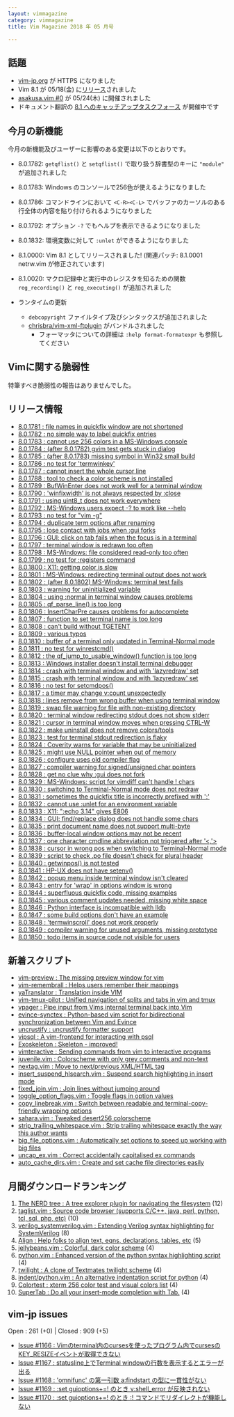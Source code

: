 ```yaml
---
layout: vimmagazine
category: vimmagazine
title: Vim Magazine 2018 年 05 月号

---
```


## 話題

*   [vim-jp.org](https://vim-jp.org) が HTTPS になりました
*   Vim 8.1 が 05/18(金) に[リリース](https://vim-jp.org/blog/2018/05/18/Vim-8.1-released.html)されました
*   [asakusa.vim #0](https://asakusavim.connpass.com/event/88381/) が 05/24(木) に開催されました
*   ドキュメント翻訳の [8.1 へのキャッチアップタスクフォース](https://github.com/vim-jp/vimdoc-ja-working/issues/207) が開催中です

## 今月の新機能

今月の新機能及びユーザーに影響のある変更は以下のとおりです。

*   8.0.1782: `getqflist()` と `setqflist()` で取り扱う辞書型のキーに `"module"` が追加されました
*   8.0.1783: Windows のコンソールで256色が使えるようになりました
*   8.0.1786: コマンドラインにおいて `<C-R><C-L>` でバッファのカーソルのある行全体の内容を貼り付けられるようになりました
*   8.0.1792: オプション `-?` でもヘルプを表示できるようになりました
*   8.0.1832: 環境変数に対して `:unlet` ができるようになりました
*   8.1.0000: Vim 8.1 としてリリースされました! (関連パッチ: 8.1.0001 netrw.vim が修正されています)
*   8.1.0020: マクロ記録中と実行中のレジスタを知るための関数 `reg_recording()` と `reg_executing()` が追加されました

*   ランタイムの更新
    *   `debcopyright` ファイルタイプ及びシンタックスが追加されました
    *   [chrisbra/vim-xml-ftplugin](https://github.com/chrisbra/vim-xml-ftplugin) がバンドルされました
        *   フォーマッタについての詳細は `:help format-formatexpr` も参照してください

## Vimに関する脆弱性

特筆すべき脆弱性の報告はありませんでした。

## リリース情報

- [8.0.1781 : file names in quickfix window are not shortened](https://github.com/vim/vim/commit/a796d46f29e3cc235cc981696d7ee80faccb5000)
- [8.0.1782 : no simple way to label quickfix entries](https://github.com/vim/vim/commit/d76ce852668635d81778cedacc2d3f021ed4e475)
- [8.0.1783 : cannot use 256 colors in a MS-Windows console](https://github.com/vim/vim/commit/c5cd88554f1e0b2e9ff08d9a0748238dd8340ce1)
- [8.0.1784 : (after 8.0.1782) gvim test gets stuck in dialog](https://github.com/vim/vim/commit/bc7845da935c0707e119812077cecd6cfb5a65e2)
- [8.0.1785 : (after 8.0.1783) missing symbol in Win32 small build](https://github.com/vim/vim/commit/8a938af6ddefab4b4bc751d3f3545e1d95622c8a)
- [8.0.1786 : no test for 'termwinkey'](https://github.com/vim/vim/commit/b2ac14c0b5e23f8ab97c5c784bcd83e13ba8ded3)
- [8.0.1787 : cannot insert the whole cursor line](https://github.com/vim/vim/commit/e2c8d8392684a940cc5608acc73ff47486bd7b92)
- [8.0.1788 : tool to check a color scheme is not installed](https://github.com/vim/vim/commit/dddab90d22d5f8be9c6751505339397ca5742831)
- [8.0.1789 : BufWinEnter does not work well for a terminal window](https://github.com/vim/vim/commit/606cb8b08ed510962fcdc8ef1abcc1fe35fbffef)
- [8.0.1790 : 'winfixwidth' is not always respected by :close](https://github.com/vim/vim/commit/c136af29c0b1939076fbae7d36afd90dce740315)
- [8.0.1791 : using uint8&#x5f;t does not work everywhere](https://github.com/vim/vim/commit/9894e394b230723abefc05a1c9a336b05a63088b)
- [8.0.1792 : MS-Windows users expect -? to work like --help](https://github.com/vim/vim/commit/c3e81694fca484ebabd99f3637bd83b9ee2dd50a)
- [8.0.1793 : no test for "vim -g"](https://github.com/vim/vim/commit/248be5c5de723c4e2715c574fd920b8b1a1dfebb)
- [8.0.1794 : duplicate term options after renaming](https://github.com/vim/vim/commit/b833c1ef7be1ed216a967dd7262473ec97084fa2)
- [8.0.1795 : lose contact with jobs when :gui forks](https://github.com/vim/vim/commit/b0b98d523036d534755bf1cf79d1595e61c3f7ce)
- [8.0.1796 : GUI: click on tab fails when the focus is in a terminal](https://github.com/vim/vim/commit/231a2db1b372fe9645505e711ac53b9ee748c535)
- [8.0.1797 : terminal window is redrawn too often](https://github.com/vim/vim/commit/6eddadff13164b98fe8198153cc656897b2cbcb3)
- [8.0.1798 : MS-Windows: file considered read-only too often](https://github.com/vim/vim/commit/5aa9896b2e3330e32dc42a54731cc44ec904acca)
- [8.0.1799 : no test for :registers command](https://github.com/vim/vim/commit/7ce551f317a0bb92f8c0521e96325301e2d220ca)
- [8.0.1800 : X11: getting color is slow](https://github.com/vim/vim/commit/778df2a3cb8b58b07647952c708439acb0b06d17)
- [8.0.1801 : MS-Windows: redirecting terminal output does not work](https://github.com/vim/vim/commit/f25329cb94e481999e8b08d886cc0f0169e2020c)
- [8.0.1802 : (after 8.0.1802) MS-Windows: terminal test fails](https://github.com/vim/vim/commit/402c83921e4e7ac8e9b0631dbac845f32ec7245f)
- [8.0.1803 : warning for uninitialized variable](https://github.com/vim/vim/commit/9b50f36e405309be97e28b5e19d81ff0902c5224)
- [8.0.1804 : using :normal in terminal window causes problems](https://github.com/vim/vim/commit/655a82a8d32c2cd248a46c0ce365a4d50e3d56bd)
- [8.0.1805 : qf&#x5f;parse&#x5f;line() is too long](https://github.com/vim/vim/commit/18cebf44177542e6658251bacf6152aa9009ca58)
- [8.0.1806 : InsertCharPre causes problems for autocomplete](https://github.com/vim/vim/commit/39de95257714b76ccd845d081cff57830a79b488)
- [8.0.1807 : function to set terminal name is too long](https://github.com/vim/vim/commit/69e056915c4145b7b64c60963797692a5b293561)
- [8.0.1808 : can't build without TGETENT](https://github.com/vim/vim/commit/9289df5ca9546bda0e0046a45ceb66c6bb7a838f)
- [8.0.1809 : various typos](https://github.com/vim/vim/commit/b9464821901623f983528acaed9e4dc2cea7387b)
- [8.0.1810 : buffer of a terminal only updated in Terminal-Normal mode](https://github.com/vim/vim/commit/56bc8e299cdae1b4606897749ef54a0161381a4a)
- [8.0.1811 : no test for winrestcmd()](https://github.com/vim/vim/commit/72cf47a279f7261abf4ae6c9c3ee54024ee87a12)
- [8.0.1812 : the qf&#x5f;jump&#x5f;to&#x5f;usable&#x5f;window() function is too long](https://github.com/vim/vim/commit/7a2b0e55e9460493c4a949bda8be70950dbb8f85)
- [8.0.1813 : Windows installer doesn't install terminal debugger](https://github.com/vim/vim/commit/38623c8512ae3d1bd9556a7b99fc6f7b3a9b1cda)
- [8.0.1814 : crash with terminal window and with 'lazyredraw' set](https://github.com/vim/vim/commit/a10ae5e323f4ebe6620869f4f9b0812b78090915)
- [8.0.1815 : crash with terminal window and with 'lazyredraw' set](https://github.com/vim/vim/commit/0cb8ac71ae42f66d525ad855db01361ca38d935a)
- [8.0.1816 : no test for setcmdpos()](https://github.com/vim/vim/commit/ff3be4fe1e2e723de48b826cb992c798e296c41e)
- [8.0.1817 : a timer may change v:count unexpectedly](https://github.com/vim/vim/commit/b0f42ba60d9e6d101d103421ba0c351811615c15)
- [8.0.1818 : lines remove from wrong buffer when using terminal window](https://github.com/vim/vim/commit/3f1a53c4349a309c3f4acf358d3cf18f9c455050)
- [8.0.1819 : swap file warning for file with non-existing directory](https://github.com/vim/vim/commit/8c3169c58eef3e04f643fe9e045a97b81429e0cb)
- [8.0.1820 : terminal window redirecting stdout does not show stderr](https://github.com/vim/vim/commit/cd8fb449d6486a1a5a09c8c098ea3a38c19e8dc5)
- [8.0.1821 : cursor in terminal window moves when pressing CTRL-W](https://github.com/vim/vim/commit/2bc799579d06936968fa00e52b79ddd4eaca7678)
- [8.0.1822 : make uninstall does not remove colors/tools](https://github.com/vim/vim/commit/ee62f9fa748ea528eb2a06b3e22ef9a5aecb7cca)
- [8.0.1823 : test for terminal stdout redirection is flaky](https://github.com/vim/vim/commit/54c6bafa1609f2d870874d0047b394670602350e)
- [8.0.1824 : Coverity warns for variable that may be uninitialized](https://github.com/vim/vim/commit/73dd1bd54e3d358f156f45e956f6e56527238ac6)
- [8.0.1825 : might use NULL pointer when out of memory](https://github.com/vim/vim/commit/dd1d7be4e6691f447667a8217844a3b2561203be)
- [8.0.1826 : configure uses old compiler flag](https://github.com/vim/vim/commit/52ecaaa63d8d4c6d2ae9072e944a45d8d4e2ac76)
- [8.0.1827 : compiler warning for signed/unsigned char pointers](https://github.com/vim/vim/commit/b2ed680ba760ec5eb2c626363ecbda4dd2528794)
- [8.0.1828 : get no clue why :gui does not fork](https://github.com/vim/vim/commit/e65fffd9b4f02539d8c2717b36a09d0e3250e220)
- [8.0.1829 : MS-Windows: script for vimdiff can't handle ! chars](https://github.com/vim/vim/commit/12365ce49f671a62a1e647df205c9a020828ee1b)
- [8.0.1830 : switching to Terminal-Normal mode does not redraw](https://github.com/vim/vim/commit/05c4a471d235987b914a9cc3ca44b98c46abd157)
- [8.0.1831 : sometimes the quickfix title is incorrectly prefixed with ':'](https://github.com/vim/vim/commit/8b62e31003693fee4b288e7aea49170f032aeef3)
- [8.0.1832 : cannot use :unlet for an environment variable](https://github.com/vim/vim/commit/137374fd6538cf9dee0cb22907728d8fdecb5832)
- [8.0.1833 : X11: ":echo 3.14" gives E806](https://github.com/vim/vim/commit/889fe2c2b9ba5c92b7e862a4aafbd863585fd633)
- [8.0.1834 : GUI: find/replace dialog does not handle some chars](https://github.com/vim/vim/commit/518bc174ed34dc79303488914aaaa3c238a85080)
- [8.0.1835 : print document name does not support multi-byte](https://github.com/vim/vim/commit/2290b1f8aaafbcb38bd801d08e8bf86cb07abfa5)
- [8.0.1836 : buffer-local window options may not be recent](https://github.com/vim/vim/commit/25782a7ff4755daf16c2e1cb5e5f826b13b672ce)
- [8.0.1837 : one character cmdline abbreviation not triggered after '\<,'>](https://github.com/vim/vim/commit/5e3423d192bfa502c6704f731fa2ec6821f9a2f0)
- [8.0.1838 : cursor in wrong pos when switching to Terminal-Normal mode](https://github.com/vim/vim/commit/620020eb1d937e1fd9068ee97d5ef70a99913361)
- [8.0.1839 : script to check .po file doesn't check for plural header](https://github.com/vim/vim/commit/9cfc7d885cb3bf37362b11df19a38992893fb385)
- [8.0.1840 : getwinpos() is not tested](https://github.com/vim/vim/commit/027df2a7d9ef7a8346192b8a00efe6dfb7d7a8cd)
- [8.0.1841 : HP-UX does not have setenv()](https://github.com/vim/vim/commit/1af6a4b891abd30f6bd09b15fb609e5db450392e)
- [8.0.1842 : popup menu inside terminal window isn't cleared](https://github.com/vim/vim/commit/0b565e5da5c05890c2008b18bb5262638bf804f2)
- [8.0.1843 : entry for 'wrap' in options window is wrong](https://github.com/vim/vim/commit/8776889b5befd8eba66f4ad32282db36f85392a6)
- [8.0.1844 : superfluous quickfix code, missing examples](https://github.com/vim/vim/commit/78ddc06bdd5c59cffdbb61eed7dcb5dcc4a17f19)
- [8.0.1845 : various comment updates needed, missing white space](https://github.com/vim/vim/commit/259f26ac2d41ecfb28b82c651b2bfc1edc7c3e29)
- [8.0.1846 : Python interface is incompatible with lldb](https://github.com/vim/vim/commit/d4a8c98ef6b294d605c5f93309509a944dc97a79)
- [8.0.1847 : some build options don't have an example](https://github.com/vim/vim/commit/825ccf4039a1be1a6f27a8c447c57faebaf2dc83)
- [8.0.1848 : 'termwinscroll' does not work properly](https://github.com/vim/vim/commit/4d6cd291cec668b991f2b43d76c6feab8b2e7d98)
- [8.0.1849 : compiler warning for unused arguments, missing prototype](https://github.com/vim/vim/commit/0b39464f69ae8ca9acf6e5bff4435fd0693e22f6)
- [8.0.1850 : todo items in source code not visible for users](https://github.com/vim/vim/commit/03998f606a846e7995047b0356dbb9f515f5244c)

## 新着スクリプト

- [vim-preview : The missing preview window for vim](https://www.vim.org/scripts/script.php?script_id=5678)
- [vim-remembrall : Helps users remember their mappings](https://www.vim.org/scripts/script.php?script_id=5679)
- [yaTranslator :  Translation inside VIM](https://www.vim.org/scripts/script.php?script_id=5680)
- [vim-tmux-pilot : Unified navigation of splits and tabs in vim and tmux](https://www.vim.org/scripts/script.php?script_id=5681)
- [vpager : Pipe input from Vims internal terminal back into Vim](https://www.vim.org/scripts/script.php?script_id=5682)
- [evince-synctex : Python-based vim script for bidirectional synchronization between Vim and Evince](https://www.vim.org/scripts/script.php?script_id=5683)
- [uncrustify : uncrustify formatter support](https://www.vim.org/scripts/script.php?script_id=5684)
- [vipsql : A vim-frontend for interacting with psql ](https://www.vim.org/scripts/script.php?script_id=5685)
- [Exoskeleton : Skeleton - improved!](https://www.vim.org/scripts/script.php?script_id=5686)
- [vimteractive : Sending commands from vim to interactive programs](https://www.vim.org/scripts/script.php?script_id=5687)
- [juvenile.vim : Colorscheme with only grey comments and non-text](https://www.vim.org/scripts/script.php?script_id=5688)
- [nextag.vim : Move to next/previous XML/HTML tag](https://www.vim.org/scripts/script.php?script_id=5689)
- [insert&#x5f;suspend&#x5f;hlsearch.vim : Suspend search highlighting in insert mode](https://www.vim.org/scripts/script.php?script_id=5690)
- [fixed&#x5f;join.vim : Join lines without jumping around](https://www.vim.org/scripts/script.php?script_id=5691)
- [toggle&#x5f;option&#x5f;flags.vim : Toggle flags in option values](https://www.vim.org/scripts/script.php?script_id=5692)
- [copy&#x5f;linebreak.vim : Switch between readable and terminal-copy-friendly wrapping options](https://www.vim.org/scripts/script.php?script_id=5693)
- [sahara.vim : Tweaked desert256 colorscheme](https://www.vim.org/scripts/script.php?script_id=5694)
- [strip&#x5f;trailing&#x5f;whitespace.vim : Strip trailing whitespace exactly the way this author wants](https://www.vim.org/scripts/script.php?script_id=5695)
- [big&#x5f;file&#x5f;options.vim : Automatically set options to speed up working with big files](https://www.vim.org/scripts/script.php?script_id=5696)
- [uncap&#x5f;ex.vim : Correct accidentally capitalised ex commands](https://www.vim.org/scripts/script.php?script_id=5697)
- [auto&#x5f;cache&#x5f;dirs.vim : Create and set cache file directories easily](https://www.vim.org/scripts/script.php?script_id=5698)

## 月間ダウンロードランキング

1. [The NERD tree : A tree explorer plugin for navigating the filesystem](https://www.vim.org/scripts/script.php?script_id=1658) (12)
2. [taglist.vim : Source code browser (supports C/C++, java, perl, python, tcl, sql, php, etc)](https://www.vim.org/scripts/script.php?script_id=273) (10)
3. [verilog&#x5f;systemverilog.vim : Extending Verilog syntax highlighting for SystemVerilog](https://www.vim.org/scripts/script.php?script_id=1586) (8)
4. [Align : Help folks to align text, eqns, declarations, tables, etc](https://www.vim.org/scripts/script.php?script_id=294) (5)
5. [jellybeans.vim : Colorful, dark color scheme](https://www.vim.org/scripts/script.php?script_id=2555) (4)
6. [python.vim : Enhanced version of the python syntax highlighting script](https://www.vim.org/scripts/script.php?script_id=790) (4)
7. [twilight : A clone of Textmates twilight scheme](https://www.vim.org/scripts/script.php?script_id=1677) (4)
8. [indent/python.vim : An alternative indentation script for python](https://www.vim.org/scripts/script.php?script_id=974) (4)
9. [Colortest : xterm 256 color test and visual colors list](https://www.vim.org/scripts/script.php?script_id=1349) (4)
10. [SuperTab : Do all your insert-mode completion with Tab.](https://www.vim.org/scripts/script.php?script_id=1643) (4)

## vim-jp issues

Open : 261 (+0) | Closed : 909 (+5)

- [Issue #1166 : Vimのterminal内のcursesを使ったプログラム内でcursesのKEY&#x5f;RESIZEイベントが取得できない](https://github.com/vim-jp/issues/issues/1166)
- [Issue #1167 : statusline上でTerminal windowの行数を表示するとエラーが出る](https://github.com/vim-jp/issues/issues/1167)
- [Issue #1168 : 'omnifunc' の第一引数 a:findstart の型に一貫性がない](https://github.com/vim-jp/issues/issues/1168)
- [Issue #1169 : :set guioptions+=! のとき v:shell&#x5f;error が反映されない](https://github.com/vim-jp/issues/issues/1169)
- [Issue #1170 : :set guioptions+=! のとき :! コマンドでリダイレクトが機能しない](https://github.com/vim-jp/issues/issues/1170)
